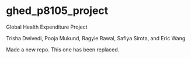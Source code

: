 # ghed_p8105_project

Global Health Expenditure Project

Trisha Dwivedi, Pooja Mukund, Ragyie Rawal, Safiya Sirota, and Eric Wang

Made a new repo. This one has been replaced.
